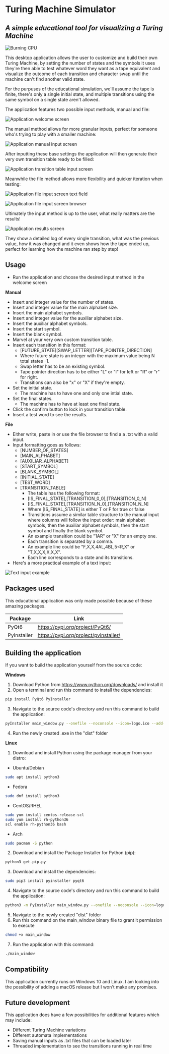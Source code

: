 # Turing Machine Simulator
## _A simple educational tool for visualizing a Turing Machine_

![Burning CPU](https://i.imgur.com/zPO4omF.jpg)

This desktop application allows the user to customize and build their own Turing Machine, by setting the number of states and the symbols it uses they're then able to test whatever word they want as a tape equivalent and visualize the outcome of each transition and character swap until the machine can't find another valid state.

For the purpuses of the educational simulation, we'll assume the tape is finite, there's only a single initial state, and multiple transitions using the same symbol on a single state aren't allowed.

The application features two possible input methods, manual and file:

![Application welcome screen](https://i.imgur.com/hFqz7Tx.png)

The manual method allows for more granular inputs, perfect for someone who's trying to play with a smaller machine:

![Application manual input screen](https://i.imgur.com/jOc6Xw2.png)

After inputting these base settings the application will then generate their very own transition table ready to be filled:

![Application transition table input screen](https://i.imgur.com/ZWQnEay.png)

Meanwhile the file method allows more flexibility and quicker iteration when testing:

![Application file input screen text field](https://i.imgur.com/AnogjRr.png)

![Application file input screen browser](https://i.imgur.com/sxmdWRT.png)

Ultimately the input method is up to the user, what really matters are the results!

![Application results screen](https://i.imgur.com/vYdqsZN.png)

They show a detailed log of every single transition, what was the previous value, how it was changed and it even shows how the tape ended up, perfect for learning how the machine ran step by step!


## Usage

- Run the application and choose the desired input method in the welcome screen

**Manual**
  * Insert and integer value for the number of states.
  * Insert and integer value for the main alphabet size.
  * Insert the main alphabet symbols.
  * Insert and integer value for the auxiliar alphabet size.
  * Insert the auxiliar alphabet symbols.
  * Insert the start symbol.
  * Insert the blank symbol.
  * Marvel at your very own custom transition table.
  * Insert each transition in this format:
    * [FUTURE_STATE][SWAP_LETTER][TAPE_POINTER_DIRECTION]
    * Where future state is an integer with the maximum value being N total states -1.
    * Swap letter has to be an existing symbol.
    * Tape pointer direction has to be either "L" or "l" for left or "R" or "r" for right.
    * Transitions can also be "x" or "X" if they're empty.
  * Set the initial state.
    * The machine has to have one and only one intial state.
  * Set the final states.
    * The machine has to have at least one final state.
  * Click the confirm button to lock in your transition table.
  * Insert a test word to see the results.

**File**
  * Either write, paste in or use the file browser to find a a .txt with a valid input.
  * Input formatting goes as follows:
    * [NUMBER_OF_STATES]
    * [MAIN_ALPHABET]
    * [AUXILIAR_ALPHABET]
    * [START_SYMBOL]
    * [BLANK_SYMBOL]
    * [INITIAL_STATE]
    * [TEST_WORD]
    * [TRANSITION_TABLE]
        * The table has the following format:
        * [IS_FINAL_STATE],[TRANSITION_0_0],[TRANSITION_0_N]
        * [IS_FINAL_STATE],[TRANSITION_N_0],[TRANSITION_N_N]
        * Where [IS_FINAL_STATE] is either T or F for true or false
        * Transitions assume a similar table structure to the manual input where columns will follow the input order: main alphabet symbols, then the auxiliar alphabet symbols, then the start symbol and finally the blank symbol.
        * An example transition could be "1AR" or "X" for an empty one.
        * Each transition is separated by a comma.
        * An example line could be "F,X,X,4AL,4BL,5<R,X" or "T,X,X,X,X,X,X".
        * Each line corresponds to a state and its transitions.
  * Here's a more practical example of a text input:

![Text input example](https://i.imgur.com/YSPlB3U.png)

## Packages used

This educational application was only made possible because of these amazing packages.

| Package | Link |
| ------ | ------ |
| PyQt6 | https://pypi.org/project/PyQt6/ |
| PyInstaller | https://pypi.org/project/pyinstaller/ |

## Building the application

If you want to build the application yourself from the source code:

**Windows**
1. Download Python from https://www.python.org/downloads/ and install it
2. Open a terminal and run this command to install the dependencies:
```sh
pip install PyQt6 PyInstaller
```
3. Navigate to the source code's directory and run this command to build the application:
```sh
pyInstaller main_window.py --onefile --noconsole --icon=logo.ico --add-data "resources;resources"
```
4. Run the newly created .exe in the "dist" folder

**Linux**
1. Download and install Python using the package manager from your distro:
* Ubuntu/Debian
```sh
sudo apt install python3
```
* Fedora
```sh
sudo dnf install python3
```
* CentOS/RHEL
```sh
sudo yum install centos-release-scl
sudo yum install rh-python36
scl enable rh-python36 bash
```
* Arch
```sh
sudo pacman -S python
```
2. Download and install the Package Installer for Python (pip):
```sh
python3 get-pip.py
```
3. Download and install the dependencies:
```sh
sudo pip3 install pyinstaller pyqt6
```
4. Navigate to the source code's directory and run this command to build the application:
```sh
python3 -m PyInstaller main_window.py --onefile --noconsole --icon=logo.ico --add-data "resources:resources"
```
5. Navigate to the newly created "dist" folder
6. Run this command on the main_window binary file to grant it permission to execute
```sh
chmod +x main_window
```
7. Run the application with this command:
```sh
./main_window
```

## Compatibility

This application currently runs on Windows 10 and Linux. I am looking into the possibility of adding a macOS release but I won't make any promises.

## Future development

This application does have a few possibilities for additional features which may include:

- Different Turing Machine variations
- Different automata implementations
- Saving manual inputs as .txt files that can be loaded later
- Threaded implementation to see the transitions running in real time